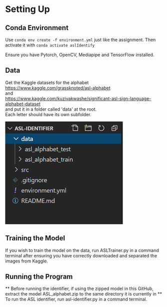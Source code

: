 # Setting Up
## Conda Environment
Use `conda env create -f environment.yml` just like the assignment.
Then activate it with `conda activate aslIdentify`

Ensure you have Pytorch, OpenCV, Mediapipe and TensorFlow installed.

## Data
Get the Kaggle datasets for the alphabet\
https://www.kaggle.com/grassknoted/asl-alphabet \
and\
https://www.kaggle.com/kuzivakwashe/significant-asl-sign-language-alphabet-dataset \
and put it in a folder called 'data' at the root.\
Each letter should have its own subfolder.

![alt](https://github.com/versox/asl-identifier/blob/master/other/folder_structure.png)


## Training the Model
If you wish to train the model on the data, run ASLTrainer.py in a command terminal after ensuring you have correctly downloaded and separated the images from Kaggle.

## Running the Program
** Before running the identifier, if using the zipped model in this GitHub, extract the model ASL_alphabet.zip to the same directory it is currently in ** \
To run the ASL identifier, run asl-identifier.py in a command terminal.
